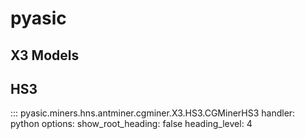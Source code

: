 # pyasic
## X3 Models


## HS3

::: pyasic.miners.hns.antminer.cgminer.X3.HS3.CGMinerHS3
    handler: python
    options:
        show_root_heading: false
        heading_level: 4
